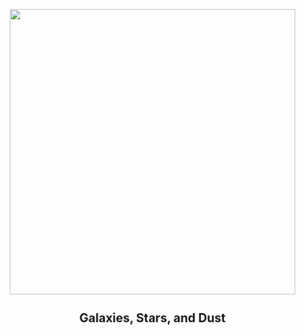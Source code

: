 
<p align="center"><img src="https://apod.nasa.gov/apod/image/2508/NGC7497_Robert_Eder1024.jpg" width="500" height="500"></p>
<h2 align="center"> Galaxies, Stars, and Dust </h2>
